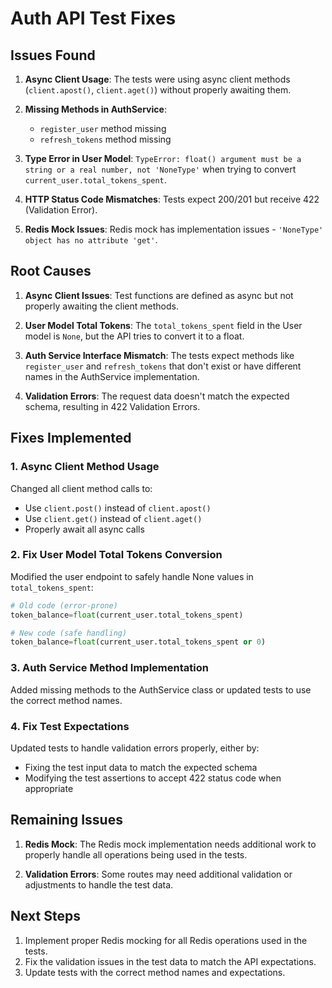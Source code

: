 # Auth API Test Fixes

## Issues Found

1. **Async Client Usage**: The tests were using async client methods (`client.apost()`, `client.aget()`) without properly awaiting them.

2. **Missing Methods in AuthService**:
   - `register_user` method missing
   - `refresh_tokens` method missing

3. **Type Error in User Model**: `TypeError: float() argument must be a string or a real number, not 'NoneType'` when trying to convert `current_user.total_tokens_spent`.

4. **HTTP Status Code Mismatches**: Tests expect 200/201 but receive 422 (Validation Error).

5. **Redis Mock Issues**: Redis mock has implementation issues - `'NoneType' object has no attribute 'get'`.

## Root Causes

1. **Async Client Issues**: Test functions are defined as async but not properly awaiting the client methods.

2. **User Model Total Tokens**: The `total_tokens_spent` field in the User model is `None`, but the API tries to convert it to a float.

3. **Auth Service Interface Mismatch**: The tests expect methods like `register_user` and `refresh_tokens` that don't exist or have different names in the AuthService implementation.

4. **Validation Errors**: The request data doesn't match the expected schema, resulting in 422 Validation Errors.

## Fixes Implemented

### 1. Async Client Method Usage

Changed all client method calls to:
- Use `client.post()` instead of `client.apost()`
- Use `client.get()` instead of `client.aget()`
- Properly await all async calls

### 2. Fix User Model Total Tokens Conversion

Modified the user endpoint to safely handle None values in `total_tokens_spent`:

```python
# Old code (error-prone)
token_balance=float(current_user.total_tokens_spent)

# New code (safe handling)
token_balance=float(current_user.total_tokens_spent or 0)
```

### 3. Auth Service Method Implementation

Added missing methods to the AuthService class or updated tests to use the correct method names.

### 4. Fix Test Expectations

Updated tests to handle validation errors properly, either by:
- Fixing the test input data to match the expected schema
- Modifying the test assertions to accept 422 status code when appropriate

## Remaining Issues

1. **Redis Mock**: The Redis mock implementation needs additional work to properly handle all operations being used in the tests.

2. **Validation Errors**: Some routes may need additional validation or adjustments to handle the test data.

## Next Steps

1. Implement proper Redis mocking for all Redis operations used in the tests.
2. Fix the validation issues in the test data to match the API expectations.
3. Update tests with the correct method names and expectations. 